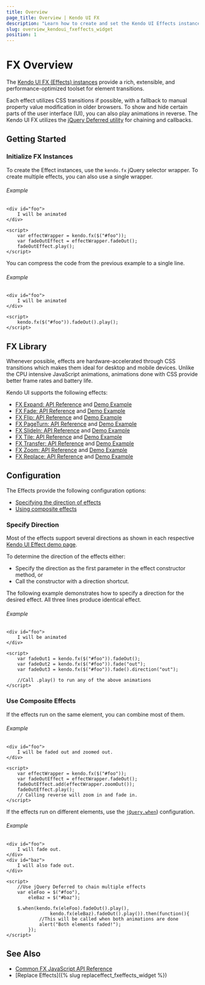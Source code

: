 ```yaml
---
title: Overview
page_title: Overview | Kendo UI FX
description: "Learn how to create and set the Kendo UI Effects instances."
slug: overview_kendoui_fxeffects_widget
position: 1
---
```


# FX Overview

The [Kendo UI FX (Effects) instances](http://demos.telerik.com/kendo-ui/fx/expand) provide a rich, extensible, and performance-optimized toolset for element transitions.

Each effect utilizes CSS transitions if possible, with a fallback to manual property value modification in older browsers. To show and hide certain parts of the user interface (UI), you can also play animations in reverse. The Kendo UI FX utilizes the [jQuery Deferred utility](http://api.jquery.com/category/deferred-object/) for chaining and callbacks.

## Getting Started

### Initialize FX Instances

To create the Effect instances, use the `kendo.fx` jQuery selector wrapper. To create multiple effects, you can also use a single wrapper.

###### Example

    <div id="foo">
        I will be animated
    </div>

    <script>
        var effectWrapper = kendo.fx($("#foo"));
        var fadeOutEffect = effectWrapper.fadeOut();
        fadeOutEffect.play();
    </script>

You can compress the code from the previous example to a single line.

###### Example

    <div id="foo">
        I will be animated
    </div>

    <script>
        kendo.fx($("#foo")).fadeOut().play();
    </script>

## FX Library

Whenever possible, effects are hardware-accelerated through CSS transitions which makes them ideal for desktop and mobile devices. Unlike the CPU intensive JavaScript animations, animations done with CSS provide better frame rates and battery life.

Kendo UI supports the following effects:

- [FX Expand: API Reference](/api/javascript/effects/expand) and [Demo Example](http://demos.telerik.com/kendo-ui/fx/expand)
- [FX Fade: API Reference](/api/javascript/effects/fade) and [Demo Example](http://demos.telerik.com/kendo-ui/fx/fade)
- [FX Flip: API Reference](/api/javascript/effects/flip) and [Demo Example](http://demos.telerik.com/kendo-ui/fx/flip)
- [FX PageTurn: API Reference](/api/javascript/effects/pageturn) and [Demo Example](http://demos.telerik.com/kendo-ui/fx/pageturn)
- [FX SlideIn: API Reference](/api/javascript/effects/slidein) and [Demo Example](http://demos.telerik.com/kendo-ui/fx/slidein)
- [FX Tile: API Reference](/api/javascript/effects/tile) and [Demo Example](http://demos.telerik.com/kendo-ui/fx/tile)
- [FX Transfer: API Reference](/api/javascript/effects/transfer) and [Demo Example](http://demos.telerik.com/kendo-ui/fx/transfer)
- [FX Zoom: API Reference](/api/javascript/effects/zoom) and [Demo Example](http://demos.telerik.com/kendo-ui/fx/zoom)
- [FX Replace: API Reference](/api/javascript/effects/replace) and [Demo Example](http://demos.telerik.com/kendo-ui/fx/replace)

## Configuration

The Effects provide the following configuration options:

* [Specifying the direction of effects](#specify-direction)
* [Using composite effects](#use-composite-effects)

### Specify Direction

Most of the effects support several directions as shown in each respective [Kendo UI Effect demo page](http://demos.telerik.com/kendo-ui/fx/expand).

To determine the direction of the effects either:

* Specify the direction as the first parameter in the effect constructor method, or
* Call the constructor with a direction shortcut.

The following example demonstrates how to specify a direction for the desired effect. All three lines produce identical effect.

###### Example

    <div id="foo">
        I will be animated
    </div>

    <script>
        var fadeOut1 = kendo.fx($("#foo")).fadeOut();
        var fadeOut2 = kendo.fx($("#foo")).fade("out");
        var fadeOut3 = kendo.fx($("#foo")).fade().direction("out");

        //Call .play() to run any of the above animations
    </script>

### Use Composite Effects

If the effects run on the same element, you can combine most of them.

###### Example

    <div id="foo">
        I will be faded out and zoomed out.
    </div>

    <script>
        var effectWrapper = kendo.fx($("#foo"));
        var fadeOutEffect = effectWrapper.fadeOut();
        fadeOutEffect.add(effectWrapper.zoomOut());
        fadeOutEffect.play();
        // Calling reverse will zoom in and fade in.
    </script>

If the effects run on different elements, use the [`jQuery.when`](http://api.jquery.com/jQuery.when/)) configuration.

###### Example

    <div id="foo">
        I will fade out.
    </div>
    <div id="baz">
        I will also fade out.
    </div>

    <script>
        //Use jQuery Deferred to chain multiple effects
        var eleFoo = $("#foo"),
            eleBaz = $("#baz");

        $.when(kendo.fx(eleFoo).fadeOut().play(),
                    kendo.fx(eleBaz).fadeOut().play()).then(function(){
                //This will be called when both animations are done
                alert("Both elements faded!");
            });
    </script>

## See Also

* [Common FX JavaScript API Reference](/api/javascript/effects/common)
* [Replace Effects]({% slug replaceffect_fxeffects_widget %})
